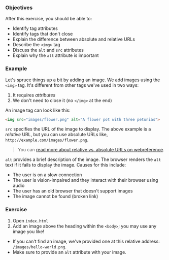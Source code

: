 ### Objectives

After this exercise, you should be able to:

- Identify tag attributes
- Identify tags that don't close
- Explain the difference between absolute and relative URLs
- Describe the `<img>` tag
- Discuss the `alt` and `src` attributes
- Explain why the `alt` attribute is important

### Example

Let's spruce things up a bit by adding an image. We add images using the `<img>` tag. It's different from other tags we've used in two ways:

1. It requires *attributes*
2. We don't need to close it (no `</img>` at the end)

An image tag can look like this:

```html
<img src="images/flower.png" alt="A flower pot with three petunias">
```

`src` specifies the URL of the image to display. The above example is a *relative* URL, but you can use absolute URLs like, `http://example.com/images/flower.png`.

> You can [read more about relative vs. absolute URLs on webreference](http://www.webreference.com/html/tutorial2/3.html).

`alt` provides a brief description of the image. The browser renders the `alt` text if it fails to display the image. Causes for this include:

- The user is on a slow connection
- The user is vision-impaired and they interact with their browser using audio
- The user has an old browser that doesn't support images
- The image cannot be found (broken link)

### Exercise

1. Open `index.html`
2. Add an image above the heading within the `<body>`; you may use any image you like!
- If you can't find an image, we've provided one at this relative address: `/images/hello-world.png`.
- Make sure to provide an `alt` attribute with your image.
